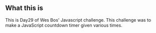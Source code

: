 ## What this is

This is Day29 of Wes Bos' Javascript challenge. This challenge was to make a JavaScript countdown timer given various times.